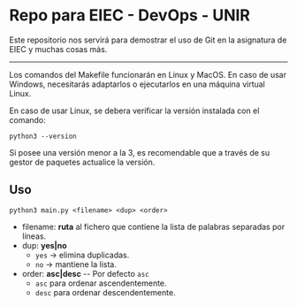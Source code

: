 # Repo para EIEC - DevOps - UNIR

Este repositorio nos servirá para demostrar el uso de Git en la asignatura de EIEC y muchas cosas más.

---

Los comandos del Makefile funcionarán en Linux y MacOS. En caso de usar Windows, necesitarás adaptarlos o ejecutarlos en una máquina virtual Linux.

En caso de usar Linux, se debera verificar la versión instalada con el comando:

~~~
python3 --version
~~~

Si posee una versión menor a la 3, es recomendable que a través de su gestor de paquetes actualice la versión.

## Uso

`python3 main.py <filename> <dup> <order>`
  - filename: **ruta** al fichero que contiene la lista de palabras separadas por líneas.
  - dup: **yes|no**
    - `yes` -> elimina duplicadas.
    - `no` -> mantiene la lista.
  - order: **asc|desc** -- Por defecto `asc`
    - `asc` para ordenar ascendentemente.
    - `desc` para ordenar descendentemente.